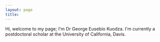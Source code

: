 ```yaml
---
layout: page
title: 
---
```


Hi, welcome to my page; I'm Dr George Eusebio Kuodza. I'm currently a postdoctoral scholar at the University of California, Davis.


